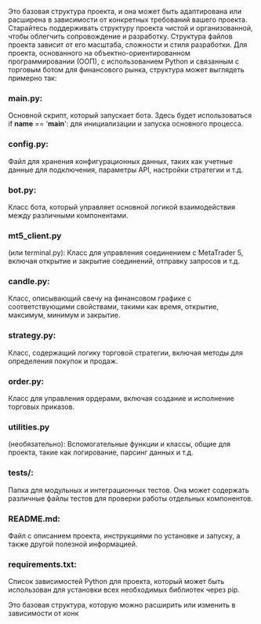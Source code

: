 
Это базовая структура проекта, и она может быть адаптирована или расширена в зависимости от конкретных требований
вашего проекта. Старайтесь поддерживать структуру проекта чистой и организованной, чтобы облегчить сопровождение 
и разработку. Структура файлов проекта зависит от его масштаба, сложности и стиля разработки. Для проекта, основанного
на объектно-ориентированном программировании (ООП), с использованием Python и связанным с торговым ботом для финансового 
рынка, структура может выглядеть примерно так:

### main.py:
Основной скрипт, который запускает бота. Здесь будет использоваться if __name__ == '__main__':
для инициализации и запуска основного процесса.

### config.py:
Файл для хранения конфигурационных данных, таких как учетные данные для подключения,
параметры API, настройки стратегии и т.д.

### bot.py:
Класс бота, который управляет основной логикой взаимодействия между различными компонентами.

### mt5_client.py
(или terminal.py): Класс для управления соединением с MetaTrader 5,
включая открытие и закрытие соединений, отправку запросов и т.д.

### candle.py:
Класс, описывающий свечу на финансовом графике с соответствующими свойствами,
такими как время, открытие, максимум, минимум и закрытие.

### strategy.py:
Класс, содержащий логику торговой стратегии, включая методы для определения покупок и продаж.

### order.py:
Класс для управления ордерами, включая создание и исполнение торговых приказов.

### utilities.py
(необязательно): Вспомогательные функции и классы,
общие для проекта, такие как логирование, парсинг данных и т.д.

### tests/:
Папка для модульных и интеграционных тестов.
Она может содержать различные файлы тестов для проверки работы отдельных компонентов.

### README.md:
Файл с описанием проекта, инструкциями по установке и запуску, а также другой полезной информацией.

### requirements.txt:
Список зависимостей Python для проекта, который может быть использован для установки всех необходимых библиотек через pip.

Это базовая структура, которую можно расширить или изменить в зависимости от конк
